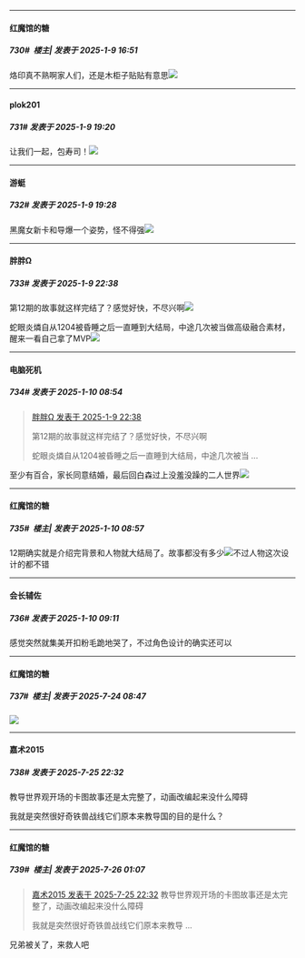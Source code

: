 ﻿
*****

####  红魔馆的糖  
##### 730#         楼主| 发表于 2025-1-9 16:51

烙印真不熟啊家人们，还是木柜子贴贴有意思<img src="https://p.sda1.dev/21/ee822fd8812c3ec7dcbce685178d17ca/image.jpg" referrerpolicy="no-referrer">


*****

####  plok201  
##### 731#       发表于 2025-1-9 19:20

让我们一起，包寿司！<img src="https://static.saraba1st.com/image/smiley/face2017/072.png" referrerpolicy="no-referrer">


*****

####  游蜓  
##### 732#       发表于 2025-1-9 19:28

黑魔女新卡和导爆一个姿势，怪不得强<img src="https://static.saraba1st.com/image/smiley/face2017/066.png" referrerpolicy="no-referrer">


*****

####  胖胖Ω  
##### 733#       发表于 2025-1-9 22:38

第12期的故事就这样完结了？感觉好快，不尽兴啊<img src="https://static.saraba1st.com/image/smiley/face2017/099.png" referrerpolicy="no-referrer">

蛇眼炎燐自从1204被昏睡之后一直睡到大结局，中途几次被当做高级融合素材，醒来一看自己拿了MVP<img src="https://static.saraba1st.com/image/smiley/face2017/066.png" referrerpolicy="no-referrer">


*****

####  电脑死机  
##### 734#       发表于 2025-1-10 08:54

<blockquote><a href="httphttps://bbs.saraba1st.com/2b/forum.php?mod=redirect&amp;goto=findpost&amp;pid=67141081&amp;ptid=2014347" target="_blank">胖胖Ω 发表于 2025-1-9 22:38</a>

第12期的故事就这样完结了？感觉好快，不尽兴啊

蛇眼炎燐自从1204被昏睡之后一直睡到大结局，中途几次被当 ...</blockquote>
至少有百合，家长同意结婚，最后回白森过上没羞没躁的二人世界<img src="https://static.saraba1st.com/image/smiley/face2017/035.png" referrerpolicy="no-referrer">

*****

####  红魔馆的糖  
##### 735#         楼主| 发表于 2025-1-10 08:57

12期确实就是介绍完背景和人物就大结局了。故事都没有多少<img src="https://static.saraba1st.com/image/smiley/face2017/037.png" referrerpolicy="no-referrer">不过人物这次设计的都不错


*****

####  会长辅佐  
##### 736#       发表于 2025-1-10 09:11

感觉突然就集美开扣粉毛跪地哭了，不过角色设计的确实还可以

*****

####  红魔馆的糖  
##### 737#         楼主| 发表于 2025-7-24 08:47

<img src="https://p.sda1.dev/25/20903819cc20d685cfbe863755044ba1/image.jpg" referrerpolicy="no-referrer">


*****

####  嘉术2015  
##### 738#       发表于 2025-7-25 22:32

教导世界观开场的卡图故事还是太完整了，动画改编起来没什么障碍

我就是突然很好奇铁兽战线它们原本来教导国的目的是什么？


*****

####  红魔馆的糖  
##### 739#         楼主| 发表于 2025-7-26 01:07

<blockquote><a href="httphttps://stage1st.com/2b/forum.php?mod=redirect&amp;goto=findpost&amp;pid=68159538&amp;ptid=2014347" target="_blank">嘉术2015 发表于 2025-7-25 22:32</a>
教导世界观开场的卡图故事还是太完整了，动画改编起来没什么障碍

我就是突然很好奇铁兽战线它们原本来教导 ...</blockquote>
兄弟被关了，来救人吧

